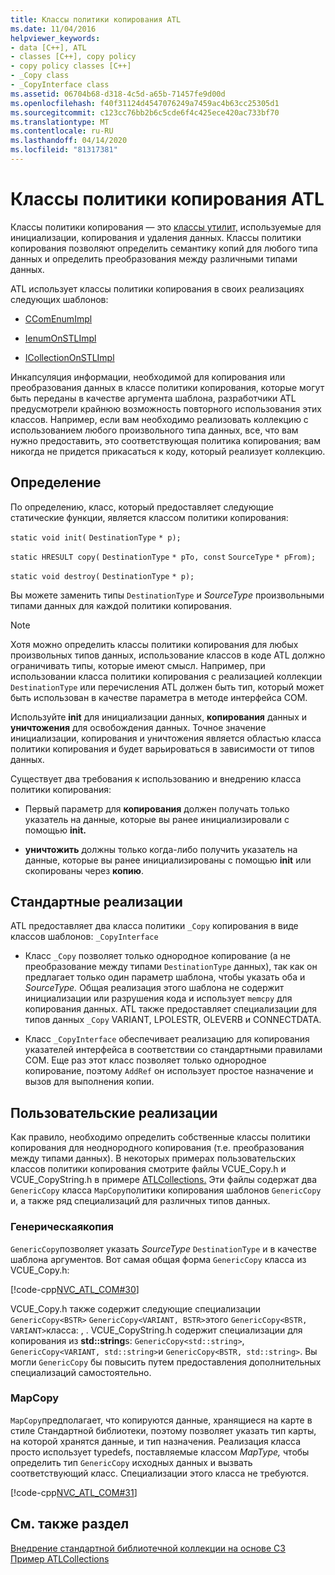 ```yaml
---
title: Классы политики копирования ATL
ms.date: 11/04/2016
helpviewer_keywords:
- data [C++], ATL
- classes [C++], copy policy
- copy policy classes [C++]
- _Copy class
- _CopyInterface class
ms.assetid: 06704b68-d318-4c5d-a65b-71457fe9d00d
ms.openlocfilehash: f40f31124d4547076249a7459ac4b63cc25305d1
ms.sourcegitcommit: c123cc76bb2b6c5cde6f4c425ece420ac733bf70
ms.translationtype: MT
ms.contentlocale: ru-RU
ms.lasthandoff: 04/14/2020
ms.locfileid: "81317381"
---
```

# <a name="atl-copy-policy-classes"></a>Классы политики копирования ATL

Классы политики копирования — это [классы утилит,](../atl/utility-classes.md) используемые для инициализации, копирования и удаления данных. Классы политики копирования позволяют определить семантику копий для любого типа данных и определить преобразования между различными типами данных.

ATL использует классы политики копирования в своих реализациях следующих шаблонов:

- [CComEnumImpl](../atl/reference/ccomenumimpl-class.md)

- [IenumOnSTLImpl](../atl/reference/ienumonstlimpl-class.md)

- [ICollectionOnSTLImpl](../atl/reference/icollectiononstlimpl-class.md)

Инкапсуляция информации, необходимой для копирования или преобразования данных в классе политики копирования, которые могут быть переданы в качестве аргумента шаблона, разработчики ATL предусмотрели крайнюю возможность повторного использования этих классов. Например, если вам необходимо реализовать коллекцию с использованием любого произвольного типа данных, все, что вам нужно предоставить, это соответствующая политика копирования; вам никогда не придется прикасаться к коду, который реализует коллекцию.

## <a name="definition"></a>Определение

По определению, класс, который предоставляет следующие статические функции, является классом политики копирования:

`static void init(` `DestinationType` `* p);`

`static HRESULT copy(` `DestinationType` `* pTo, const`  `SourceType` `* pFrom);`

`static void destroy(` `DestinationType` `* p);`

Вы можете заменить типы `DestinationType` и *SourceType* произвольными типами данных для каждой политики копирования.

> [!NOTE]
> Хотя можно определить классы политики копирования для любых произвольных типов данных, использование классов в коде ATL должно ограничивать типы, которые имеют смысл. Например, при использовании класса политики копирования с реализацией коллекции `DestinationType` или перечисления ATL должен быть тип, который может быть использован в качестве параметра в методе интерфейса COM.

Используйте **init** для инициализации данных, **копирования** данных и **уничтожения** для освобождения данных. Точное значение инициализации, копирования и уничтожения является областью класса политики копирования и будет варьироваться в зависимости от типов данных.

Существует два требования к использованию и внедрению класса политики копирования:

- Первый параметр для **копирования** должен получать только указатель на данные, которые вы ранее инициализировали с помощью **init.**

- **уничтожить** должны только когда-либо получить указатель на данные, которые вы ранее инициализированы с помощью **init** или скопированы через **копию**.

## <a name="standard-implementations"></a>Стандартные реализации

ATL предоставляет два класса политики `_Copy` копирования в виде классов шаблонов: `_CopyInterface`

- Класс `_Copy` позволяет только однородное копирование (а не преобразование между типами `DestinationType` данных), так как он предлагает только один параметр шаблона, чтобы указать оба и *SourceType.* Общая реализация этого шаблона не содержит инициализации или разрушения кода и использует `memcpy` для копирования данных. ATL также предоставляет специализации для типов данных `_Copy` VARIANT, LPOLESTR, OLEVERB и CONNECTDATA.

- Класс `_CopyInterface` обеспечивает реализацию для копирования указателей интерфейса в соответствии со стандартными правилами COM. Еще раз этот класс позволяет только однородное копирование, поэтому `AddRef` он использует простое назначение и вызов для выполнения копии.

## <a name="custom-implementations"></a>Пользовательские реализации

Как правило, необходимо определить собственные классы политики копирования для неоднородного копирования (т.е. преобразования между типами данных). В некоторых примерах пользовательских классов политики копирования смотрите файлы VCUE_Copy.h и VCUE_CopyString.h в примере [ATLCollections.](../overview/visual-cpp-samples.md) Эти файлы содержат два `GenericCopy` класса `MapCopy`политики копирования шаблонов `GenericCopy` и, а также ряд специализаций для различных типов данных.

### <a name="genericcopy"></a>Генерическаякопия

`GenericCopy`позволяет указать *SourceType* `DestinationType` и в качестве шаблона аргументов. Вот самая общая форма `GenericCopy` класса из VCUE_Copy.h:

[!code-cpp[NVC_ATL_COM#30](../atl/codesnippet/cpp/atl-copy-policy-classes_1.h)]

VCUE_Copy.h также содержит следующие специализации `GenericCopy<BSTR>` `GenericCopy<VARIANT, BSTR>`этого `GenericCopy<BSTR, VARIANT>`класса: , . VCUE_CopyString.h содержит специализации для копирования из **std::string**s: `GenericCopy<std::string>`, `GenericCopy<VARIANT, std::string>`и `GenericCopy<BSTR, std::string>`. Вы могли `GenericCopy` бы повысить путем предоставления дополнительных специализаций самостоятельно.

### <a name="mapcopy"></a>MapCopy

`MapCopy`предполагает, что копируются данные, хранящиеся на карте в стиле Стандартной библиотеки, поэтому позволяет указать тип карты, на которой хранятся данные, и тип назначения. Реализация класса просто использует typedefs, поставляемые классом *MapType,* чтобы определить тип `GenericCopy` исходных данных и вызвать соответствующий класс. Специализации этого класса не требуются.

[!code-cpp[NVC_ATL_COM#31](../atl/codesnippet/cpp/atl-copy-policy-classes_2.h)]

## <a name="see-also"></a>См. также раздел

[Внедрение стандартной библиотечной коллекции на основе СЗ](../atl/implementing-an-stl-based-collection.md)<br/>
[Пример ATLCollections](../overview/visual-cpp-samples.md)
